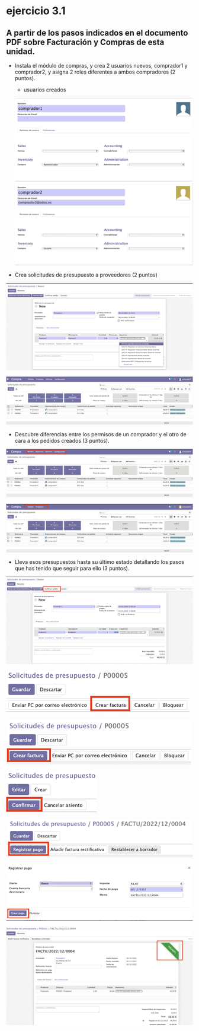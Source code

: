 # ejercicio 3.1

## A partir de los pasos indicados en el documento PDF sobre Facturación y Compras de esta unidad.

- Instala el módulo de compras, y crea 2 usuarios nuevos, comprador1 y comprador2, y asigna 2 roles diferentes a ambos compradores (2 puntos). 

  - usuarios creados
  
  ![](./assets/punto1_1%20actividad%203_1.png)
  ![](./assets/punto1_2%20actividad%203_1.png)

- Crea solicitudes de presupuesto a proveedores (2 puntos)

![](./assets/punto2%20actividad%203_1.png)

![](./assets/punto2_1%20actividad%203_1.png)

- Descubre diferencias entre los permisos de un comprador y el otro de cara a los pedidos creados (3 puntos).

![](./assets/punto3_actividad%203_1.png)

![](./assets/punto3_1%20actividad%203_1.png)

- Lleva esos presupuestos hasta su último estado detallando los pasos que has tenido que seguir para ello (3 puntos).

![](./assets/punto4%20actividad%203_1.png)

![](./assets/punto4_1%20actividad%203_1.png)

![](./assets/punto4_2%20actividad%203_1.png)

![](./assets/punto4_3%20actividad%203_1.png)

![](./assets/punto4_4%20actividad%203_1.png)

![](./assets/punto4_5%20actividad%203_1.png)

![](./assets/punto4_6%20actividad%203_1.png)
